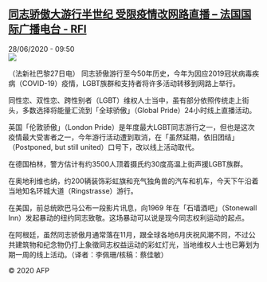 <!--1593334561000-->
[同志骄傲大游行半世纪 受限疫情改网路直播 – 法国国际广播电台 - RFI](http://www.rfi.fr//cn/contenu/20200628-%E5%90%8C%E5%BF%97%E9%AA%84%E5%82%B2%E5%A4%A7%E6%B8%B8%E8%A1%8C%E5%8D%8A%E4%B8%96%E7%BA%AA-%E5%8F%97%E9%99%90%E7%96%AB%E6%83%85%E6%94%B9%E7%BD%91%E8%B7%AF%E7%9B%B4%E6%92%AD)
------

<div>28/06/2020 - 09:50</div><img src="https://s.rfi.fr/media/display/a869ebb0-b91a-11ea-98e6-005056bf87d6/w:310/p:16x9/int0009b.200628155002.jpg"><div class="t-content__body u-clearfix"><div class="m-interstitial"></div><p>（法新社巴黎27日电）    同志骄傲游行至今50年历史，今年为因应2019冠状病毒疾病（COVID-19）疫情，LGBT族群和支持者将许多活动转移到网路上举行。</p><p>    同性恋、双性恋、跨性别者（LGBT）维权人士当中，虽有部分依照传统走上街头，多数选择将能量汇流到「全球骄傲」（Global Pride）24小时线上直播活动。</p><p>    英国「伦敦骄傲」（London Pride）是年度最大LGBT同志游行之一，但也是这次疫情最大受害者之一，今年游行活动遭到取消，在「虽然延期，依旧团结」（Postponed, but still united）口号下，改以线上活动取代。</p><p>    在德国柏林，警方估计有约3500人顶着摄氏约30度高温上街声援LGBT族群。</p><p>    在奥地利维也纳，约200辆装饰彩虹旗和充气独角兽的汽车和机车，今天下午沿着当地知名环城大道（Ringstrasse）游行。</p><p>    在美国，前总统欧巴马公布一段影片讯息，向1969 年在「石墙酒吧」（Stonewall Inn）发起暴动的纽约同志致敬。这场暴动可以说是现今同志权利运动的起点。</p><p>    在阿根廷，虽然同志骄傲月通常落在11月，跟全球各地6月庆祝风潮不同，不过公共建筑物和纪念物仍打上象徵同志权益运动的彩虹灯光，当地维权人士也已筹划为期一周的线上活动。（译者：李佩珊/核稿：蔡佳敏）</p><p class="t-copyright">© 2020 AFP</p>        </div>

